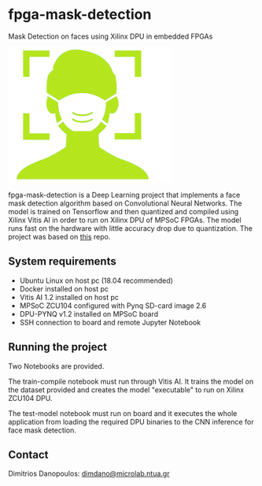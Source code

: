 # fpga-mask-detection
Mask Detection on faces using Xilinx DPU in embedded FPGAs

<img src="cover.png" width="332" height="274">

fpga-mask-detection is a Deep Learning project that implements a face mask detection algorithm based on Convolutional Neural Networks. The model is trained on Tensorflow and then quantized and compiled using Xilinx Vitis AI in order to run on Xilinx DPU of MPSoC FPGAs. The model runs fast on the hardware with little accuracy drop due to quantization. The project was based on [this](https://github.com/altaga/Facemask-Detector-ZCU104 "Named link title") repo. 

## System requirements

- Ubuntu Linux on host pc (18.04 recommended)
- Docker installed on host pc
- Vitis AI 1.2 installed on host pc
- MPSoC ZCU104 configured with Pynq SD-card image 2.6
- DPU-PYNQ v1.2 installed on MPSoC board
- SSH connection to board and remote Jupyter Notebook  

## Running the project

Two Notebooks are provided.

The train-compile notebook must run through Vitis AI. It trains the model on the dataset provided and creates the model "executable" to run on Xilinx ZCU104 DPU.

The test-model notebook must run on board and it executes the whole application from loading the required DPU binaries to the CNN inference for face mask detection.


## Contact

Dimitrios Danopoulos: dimdano@microlab.ntua.gr
